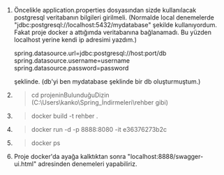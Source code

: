 1. Öncelikle application.properties dosyasından sizde kullanılacak postgresql veritabanın bilgileri girilmeli.
	(Normalde local denemelerde "jdbc:postgresql://localhost:5432/mydatabase"  şekilde kullanıyordum.
	Fakat proje docker a attığımda veritabanına bağlanamadı. Bu yüzden localhost yerine kendi ip adresimi yazdım.)

	spring.datasource.url=jdbc:postgresql://host:port/db  
	spring.datasource.username=username
	spring.datasource.password=password
 
	şeklinde. (db'yi ben mydatabase şeklinde bir db oluşturmuştum.)


2. > cd projeninBulunduğuDizin  (C:\Users\kanko\Spring_İndirmeleri\rehber gibi)

3. > docker build -t rehber .

4. > docker run -d -p 8888:8080 -it e36376273b2c

5. > docker ps

6. Proje docker'da ayağa kalktıktan sonra "localhost:8888/swagger-ui.html" adresinden denemeleri yapabiliriz.
